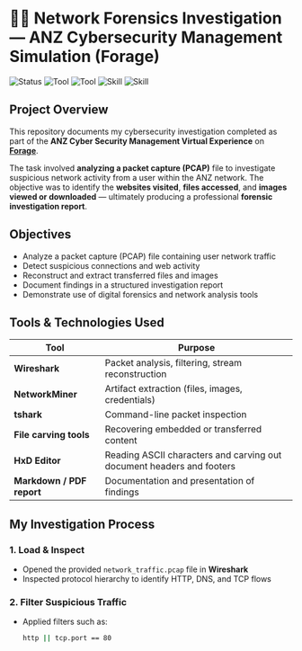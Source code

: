 # 🕵️‍♂️ Network Forensics Investigation — ANZ Cybersecurity Management Simulation (Forage)

![Status](https://img.shields.io/badge/status-completed-success)
![Tool](https://img.shields.io/badge/tool-Wireshark-blue)
![Tool](https://img.shields.io/badge/tool-NetworkMiner-green)
![Skill](https://img.shields.io/badge/skill-Network_Forensics-orange)
![Skill](https://img.shields.io/badge/skill-Incident_Response-red)



## Project Overview

This repository documents my cybersecurity investigation completed as part of the **ANZ Cyber Security Management Virtual Experience** on **[Forage](https://www.theforage.com/)**.

The task involved **analyzing a packet capture (PCAP)** file to investigate suspicious network activity from a user within the ANZ network. The objective was to identify the **websites visited**, **files accessed**, and **images viewed or downloaded** — ultimately producing a professional **forensic investigation report**.



## Objectives

- Analyze a packet capture (PCAP) file containing user network traffic  
- Detect suspicious connections and web activity  
- Reconstruct and extract transferred files and images  
- Document findings in a structured investigation report  
- Demonstrate use of digital forensics and network analysis tools  



## Tools & Technologies Used

| Tool | Purpose |
|------|----------|
| **Wireshark** | Packet analysis, filtering, stream reconstruction |
| **NetworkMiner** | Artifact extraction (files, images, credentials) |
| **tshark** | Command-line packet inspection |
| **File carving tools** | Recovering embedded or transferred content |
| **HxD Editor** | Reading ASCII characters and carving out document headers and footers |
| **Markdown / PDF report** | Documentation and presentation of findings |



## My Investigation Process

### 1. Load & Inspect
- Opened the provided `network_traffic.pcap` file in **Wireshark**  
- Inspected protocol hierarchy to identify HTTP, DNS, and TCP flows  

### 2. Filter Suspicious Traffic
- Applied filters such as:
  ```bash
  http || tcp.port == 80
